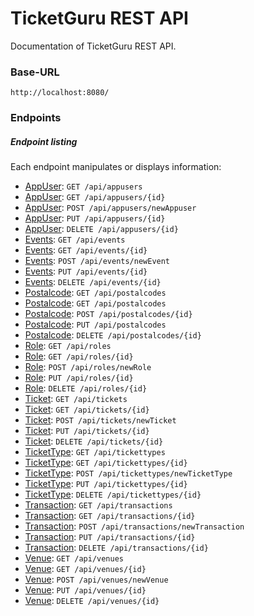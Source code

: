 # TicketGuru REST API

Documentation of TicketGuru REST API.

### Base-URL

`http://localhost:8080/`

### Endpoints

##### Endpoint listing

Each endpoint manipulates or displays information:

* [AppUser](https://github.com/NicklasHH/TicketGuru/blob/master/RestDocumentation/AppUser/get.md): `GET /api/appusers`
* [AppUser](https://github.com/NicklasHH/TicketGuru/blob/master/RestDocumentation/AppUser/get.md): `GET /api/appusers/{id}`
* [AppUser](https://github.com/NicklasHH/TicketGuru/blob/master/RestDocumentation/AppUser/post.md): `POST /api/appusers/newAppuser`
* [AppUser](https://github.com/NicklasHH/TicketGuru/blob/master/RestDocumentation/AppUser/put.md): `PUT /api/appusers/{id}`
* [AppUser](https://github.com/NicklasHH/TicketGuru/blob/master/RestDocumentation/AppUser/delete.md): `DELETE /api/appusers/{id}`
* [Events](https://github.com/NicklasHH/TicketGuru/blob/master/RestDocumentation/Events/get.md): `GET /api/events`
* [Events](https://github.com/NicklasHH/TicketGuru/blob/master/RestDocumentation/Events/get.md): `GET /api/events/{id}`
* [Events](https://github.com/NicklasHH/TicketGuru/blob/master/RestDocumentation/Events/post.md): `POST /api/events/newEvent`
* [Events](https://github.com/NicklasHH/TicketGuru/blob/master/RestDocumentation/Events/put.md): `PUT /api/events/{id}`
* [Events](https://github.com/NicklasHH/TicketGuru/blob/master/RestDocumentation/Events/delete.md): `DELETE /api/events/{id}`
* [Postalcode](https://github.com/NicklasHH/TicketGuru/blob/master/RestDocumentation/Postalcode/get.md): `GET /api/postalcodes`
* [Postalcode](https://github.com/NicklasHH/TicketGuru/blob/master/RestDocumentation/Postalcode/get.md): `GET /api/postalcodes`
* [Postalcode](https://github.com/NicklasHH/TicketGuru/blob/master/RestDocumentation/Postalcode/post.md): `POST /api/postalcodes/{id}`
* [Postalcode](https://github.com/NicklasHH/TicketGuru/blob/master/RestDocumentation/Postalcode/put.md): `PUT /api/postalcodes`
* [Postalcode](https://github.com/NicklasHH/TicketGuru/blob/master/RestDocumentation/Postalcode/delete.md): `DELETE /api/postalcodes/{id}`
* [Role](https://github.com/NicklasHH/TicketGuru/blob/master/RestDocumentation/Role/get.md): `GET /api/roles`
* [Role](https://github.com/NicklasHH/TicketGuru/blob/master/RestDocumentation/Role/get.md): `GET /api/roles/{id}`
* [Role](https://github.com/NicklasHH/TicketGuru/blob/master/RestDocumentation/Role/post.md): `POST /api/roles/newRole`
* [Role](https://github.com/NicklasHH/TicketGuru/blob/master/RestDocumentation/Role/put.md): `PUT /api/roles/{id}`
* [Role](https://github.com/NicklasHH/TicketGuru/blob/master/RestDocumentation/Role/delete.md): `DELETE /api/roles/{id}`
* [Ticket](https://github.com/NicklasHH/TicketGuru/blob/master/RestDocumentation/Ticket/get.md): `GET /api/tickets`
* [Ticket](https://github.com/NicklasHH/TicketGuru/blob/master/RestDocumentation/Ticket/get.md): `GET /api/tickets/{id}`
* [Ticket](https://github.com/NicklasHH/TicketGuru/blob/master/RestDocumentation/Ticket/post.md): `POST /api/tickets/newTicket`
* [Ticket](https://github.com/NicklasHH/TicketGuru/blob/master/RestDocumentation/Ticket/put.md): `PUT /api/tickets/{id}`
* [Ticket](https://github.com/NicklasHH/TicketGuru/blob/master/RestDocumentation/Ticket/delete.md): `DELETE /api/tickets/{id}`
* [TicketType](https://github.com/NicklasHH/TicketGuru/blob/master/RestDocumentation/TicketType/get.md): `GET /api/tickettypes`
* [TicketType](https://github.com/NicklasHH/TicketGuru/blob/master/RestDocumentation/TicketType/get.md): `GET /api/tickettypes/{id}`
* [TicketType](https://github.com/NicklasHH/TicketGuru/blob/master/RestDocumentation/TicketType/post.md): `POST /api/tickettypes/newTicketType`
* [TicketType](https://github.com/NicklasHH/TicketGuru/blob/master/RestDocumentation/TicketType/put.md): `PUT /api/tickettypes/{id}`
* [TicketType](https://github.com/NicklasHH/TicketGuru/blob/master/RestDocumentation/TicketType/delete.md): `DELETE /api/tickettypes/{id}`
* [Transaction](https://github.com/NicklasHH/TicketGuru/blob/master/RestDocumentation/Transaction/get.md): `GET /api/transactions`
* [Transaction](https://github.com/NicklasHH/TicketGuru/blob/master/RestDocumentation/Transaction/get.md): `GET /api/transactions/{id}`
* [Transaction](https://github.com/NicklasHH/TicketGuru/blob/master/RestDocumentation/Transaction/post.md): `POST /api/transactions/newTransaction`
* [Transaction](https://github.com/NicklasHH/TicketGuru/blob/master/RestDocumentation/TicketType/put.md): `PUT /api/transactions/{id}`
* [Transaction](https://github.com/NicklasHH/TicketGuru/blob/master/RestDocumentation/Transaction/put.md): `DELETE /api/transactions/{id}`
* [Venue](https://github.com/NicklasHH/TicketGuru/blob/master/RestDocumentation/Venue/get.md): `GET /api/venues`
* [Venue](https://github.com/NicklasHH/TicketGuru/blob/master/RestDocumentation/Venue/get.md): `GET /api/venues/{id}`
* [Venue](https://github.com/NicklasHH/TicketGuru/blob/master/RestDocumentation/Venue/post.md): `POST /api/venues/newVenue`
* [Venue](https://github.com/NicklasHH/TicketGuru/blob/master/RestDocumentation/Venue/put.md): `PUT /api/venues/{id}`
* [Venue](https://github.com/NicklasHH/TicketGuru/blob/master/RestDocumentation/Venue/delete.md): `DELETE /api/venues/{id}`
